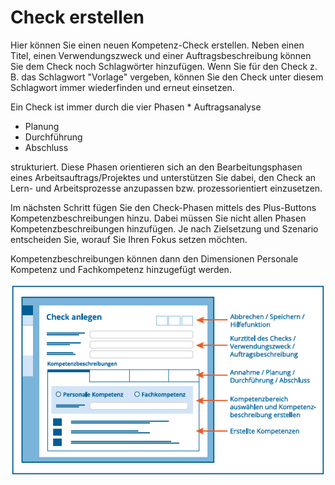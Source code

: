 # Check erstellen

Hier können Sie einen neuen Kompetenz-Check erstellen. Neben einen Titel,
einen Verwendungszweck und einer Auftragsbeschreibung können Sie dem
Check noch Schlagwörter hinzufügen. Wenn Sie für den Check z. B. das Schlagwort "Vorlage" vergeben, können Sie den Check unter diesem Schlagwort immer wiederfinden und erneut einsetzen.

Ein Check ist immer durch die vier Phasen * Auftragsanalyse
* Planung 
* Durchführung 
* Abschluss 

strukturiert. Diese Phasen orientieren sich an den Bearbeitungsphasen eines Arbeitsauftrags/Projektes und unterstützen Sie dabei, den Check an Lern- und Arbeitsprozesse anzupassen bzw. prozessorientiert einzusetzen.

Im nächsten Schritt fügen Sie den Check-Phasen mittels des Plus-Buttons Kompetenzbeschreibungen hinzu. Dabei müssen Sie nicht allen Phasen Kompetenzbeschreibungen hinzufügen. Je nach Zielsetzung und Szenario entscheiden Sie, worauf Sie Ihren Fokus setzen möchten.

Kompetenzbeschreibungen können dann den Dimensionen Personale Kompetenz und Fachkompetenz hinzugefügt werden.

![Übersicht der Funktionen zur Erstellung eines Checks](media/check-erstellen.png)

